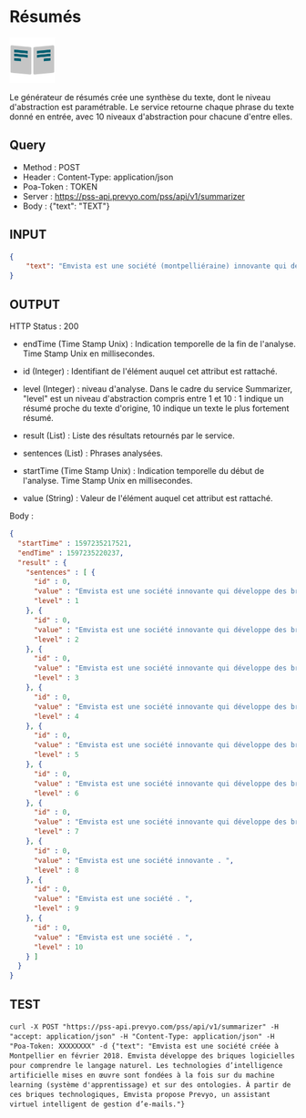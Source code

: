 Résumés
==

<img src="../images/ic_pss_resume.png" alt="drawing" width="80"/>

Le générateur de résumés crée une synthèse du texte, dont le niveau d'abstraction est paramétrable. Le service retourne chaque phrase du texte donné en entrée, avec 10 niveaux d'abstraction pour chacune d'entre elles.

Query
--
* Method : POST
* Header : Content-Type: application/json
* Poa-Token : TOKEN
* Server : https://pss-api.prevyo.com/pss/api/v1/summarizer
* Body : {"text": "TEXT"}

INPUT
--

```JSON
{
    "text": "Emvista est une société (montpelliéraine) innovante qui développe des briques logicielles pour comprendre le langage naturel."
}
```

OUTPUT
--
HTTP Status : 200

* endTime (Time Stamp Unix) : Indication temporelle de la fin de l'analyse. Time Stamp Unix en millisecondes.

* id (Integer) : Identifiant de l'élément auquel cet attribut est rattaché.

* level (Integer) : niveau d'analyse. Dans le cadre du service Summarizer, "level" est un niveau d'abstraction compris entre 1 et 10 : 1 indique un résumé proche du texte d'origine, 10 indique un texte le plus fortement résumé.

* result (List) : Liste des résultats retournés par le service.

* sentences (List) : Phrases analysées.

* startTime (Time Stamp Unix) : Indication temporelle du début de l'analyse. Time Stamp Unix en millisecondes.

* value (String) : Valeur de l'élément auquel cet attribut est rattaché.

Body :

```JSON
{
  "startTime" : 1597235217521,
  "endTime" : 1597235220237,
  "result" : {
    "sentences" : [ {
      "id" : 0,
      "value" : "Emvista est une société innovante qui développe des briques logicielles pour comprendre le langage naturel . ",
      "level" : 1
    }, {
      "id" : 0,
      "value" : "Emvista est une société innovante qui développe des briques logicielles pour comprendre le langage naturel . ",
      "level" : 2
    }, {
      "id" : 0,
      "value" : "Emvista est une société innovante qui développe des briques logicielles pour comprendre le langage naturel . ",
      "level" : 3
    }, {
      "id" : 0,
      "value" : "Emvista est une société innovante qui développe des briques logicielles pour comprendre le langage naturel . ",
      "level" : 4
    }, {
      "id" : 0,
      "value" : "Emvista est une société innovante qui développe des briques logicielles pour comprendre le langage naturel . ",
      "level" : 5
    }, {
      "id" : 0,
      "value" : "Emvista est une société innovante qui développe des briques logicielles pour comprendre le langage naturel . ",
      "level" : 6
    }, {
      "id" : 0,
      "value" : "Emvista est une société innovante qui développe des briques pour comprendre le langage . ",
      "level" : 7
    }, {
      "id" : 0,
      "value" : "Emvista est une société innovante . ",
      "level" : 8
    }, {
      "id" : 0,
      "value" : "Emvista est une société . ",
      "level" : 9
    }, {
      "id" : 0,
      "value" : "Emvista est une société . ",
      "level" : 10
    } ]
  }
}
```

TEST
--

`curl -X POST "https://pss-api.prevyo.com/pss/api/v1/summarizer" -H "accept: application/json" -H "Content-Type: application/json" -H "Poa-Token: XXXXXXXX" -d {"text": "Emvista est une société créée à Montpellier en février 2018. Emvista développe des briques logicielles pour comprendre le langage naturel. Les technologies d’intelligence artificielle mises en œuvre sont fondées à la fois sur du machine learning (système d'apprentissage) et sur des ontologies. À partir de ces briques technologiques, Emvista propose Prevyo, un assistant virtuel intelligent de gestion d’e-mails."}` 

